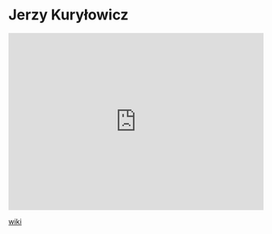 # Jerzy Kuryłowicz
<iframe width="100%" height="350" frameborder="0" allow="accelerometer; autoplay; clipboard-write; encrypted-media; gyroscope; picture-in-picture" allowfullscreen src="https://en.wikipedia.org/wiki/Jerzy-Kury%C5%82owicz"></iframe>

[wiki](https://en.wikipedia.org/wiki/Jerzy-Kury%C5%82owicz)